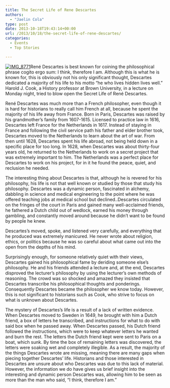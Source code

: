 ```yaml
---
title: The Secret Life of Rene Descartes
authors: 
  - "Jaelin Cola"
type: post
date: 2013-10-18T19:43:14+00:00
url: /2013/10/18/the-secret-life-of-rene-descartes/
categories:
  - Events
  - Top Stories

---
```

[<img class="aligncenter size-full wp-image-3058" alt="IMG_8771" src="https://i2.wp.com/www.reedquest.org/wp-content/uploads/2013/10/IMG_87711.jpg?resize=770%2C430" data-recalc-dims="1" />][1]René Descartes is best known for coining the philosophical phrase cogito ergo sum: I think, therefore I am. Although this is what he is known for, this is obviously not his only significant thought, Descartes dedicated a majority of his life to his motto “he who lives hidden lives well.” Harold J. Cook, a History professor at Brown University, in a lecture on Monday night, tried to blow open the Secret Life of René Descartes.

René Descartes was much more than a French philosopher, even though it is hard for historians to really call him French at all, because he spent the majority of his life away from France. Born in Paris, Descartes was raised by his grandmother’s family from 1607-1615. Licensed to practice law in 1616, Descartes left France for the Netherlands in 1617. Instead of staying in France and following the civil service path his father and elder brother took, Descartes moved to the Netherlands to learn about the art of war. From then until 1628, Descartes spent his life abroad, not being held down in a specific place for too long. In 1628, when Descartes was about thirty-four years old, he returned to the Netherlands to work on a secret project that was extremely important to him. The Netherlands was a perfect place for Descartes to work on his project, for in it he found the peace, quiet, and reclusion he needed.

The interesting thing about Descartes is that, although he is revered for his philosophy, his life is not that well known or studied by those that study his philosophy. Descartes was a dynamic person, fascinated in alchemy, dabbling in science and medical engineering to the point where he was offered teaching jobs at medical school but declined..Descartes circulated on the fringes of the court in Paris and gained many well-acclaimed friends, he fathered a Dutch child out of wedlock, earned his money through gambling, and constantly moved around because he didn’t want to be found by people he knew.

Descartes’s moved, spoke, and listened very carefully, and everything that he produced was extremely manicured. He never wrote about religion, ethics, or politics because he was so careful about what came out into the open from the depths of his mind.

Surprisingly enough, for someone relatively quiet with their views, Descartes gained his philosophical fame by deriding someone else’s philosophy. He and his friends attended a lecture and, at the end, Descartes disproved the lecturer’s philosophy by using the lecturer’s own methods of reasoning. The crowd was so shocked and amazed they insisted that Descartes transcribe his philosophical thoughts and ponderings. Consequently Descartes became the philosopher we know today. However, this is not significant to historians such as Cook, who strive to focus on what is unknown about Descartes.

The mystery of Descartes’s life is a result of a lack of written evidence. When Descartes moved to Sweden in 1649, he brought with him a Dutch friend, a box of letters he transcribed, and instructions for what to do with said box when he passed away. When Descartes passed, his Dutch friend followed the instructions, which were to keep whatever letters he wanted and burn the rest. The letters the Dutch friend kept were sent to Paris on a boat, which sunk. By time the box of remaining letters was discovered, the letters were soaking wet and completely illegible. As a result, the majority of the things Descartes wrote are missing, meaning there are many gaps when piecing together Descartes’ life. Historians and those interested in Descartes are unsure about who Descartes was due to this lack of material. However, the information we do have gives us brief insight into the interesting and dynamic person Descartes was, allowing him to be seen as more than the man who said, “I think, therefore I am.&#8221;

 [1]: https://i2.wp.com/www.reedquest.org/wp-content/uploads/2013/10/IMG_87711.jpg